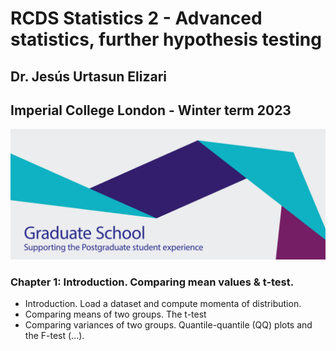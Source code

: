 # RCDS Statistics 2 - Advanced statistics, further hypothesis testing

## Dr. Jesús Urtasun Elizari

## Imperial College London - Winter term 2023

<img src="/readme_figures/grad-school-logo.png">

### Chapter 1: Introduction. Comparing mean values & t-test.

- Introduction. Load a dataset and compute momenta of distribution.
- Comparing means of two groups. The t-test
- Comparing variances of two groups. Quantile-quantile (QQ) plots and the F-test (...).
